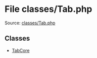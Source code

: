 File classes/Tab.php
=========

Source: [classes/Tab.php](https://github.com/PrestaShop/PrestaShop/blob/1.6.0.8/classes/Tab.php)


Classes
-------

* [TabCore](class.TabCore.md)

